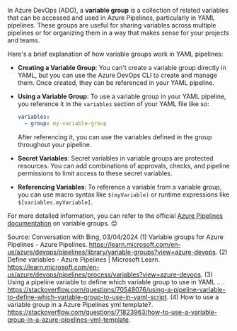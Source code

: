 In Azure DevOps (ADO), a **variable group** is a collection of related variables that can be accessed and used in Azure Pipelines, particularly in YAML pipelines. These groups are useful for sharing variables across multiple pipelines or for organizing them in a way that makes sense for your projects and teams.

Here's a brief explanation of how variable groups work in YAML pipelines:

- **Creating a Variable Group**: You can't create a variable group directly in YAML, but you can use the Azure DevOps CLI to create and manage them. Once created, they can be referenced in your YAML pipeline.
  
- **Using a Variable Group**: To use a variable group in your YAML pipeline, you reference it in the `variables` section of your YAML file like so:
  ```yaml
  variables:
    - group: my-variable-group
  ```
  After referencing it, you can use the variables defined in the group throughout your pipeline.

- **Secret Variables**: Secret variables in variable groups are protected resources. You can add combinations of approvals, checks, and pipeline permissions to limit access to these secret variables.

- **Referencing Variables**: To reference a variable from a variable group, you can use macro syntax like `$(myVariable)` or runtime expressions like `$[variables.myVariable]`.

For more detailed information, you can refer to the official [Azure Pipelines documentation](^1^) on variable groups. 😊

Source: Conversation with Bing, 03/04/2024
(1) Variable groups for Azure Pipelines - Azure Pipelines. https://learn.microsoft.com/en-us/azure/devops/pipelines/library/variable-groups?view=azure-devops.
(2) Define variables - Azure Pipelines | Microsoft Learn. https://learn.microsoft.com/en-us/azure/devops/pipelines/process/variables?view=azure-devops.
(3) Using a pipeline variable to define which variable group to use in YAML .... https://stackoverflow.com/questions/70548076/using-a-pipeline-variable-to-define-which-variable-group-to-use-in-yaml-script.
(4) How to use a variable group in a Azure Pipelines yml template?. https://stackoverflow.com/questions/71823963/how-to-use-a-variable-group-in-a-azure-pipelines-yml-template.